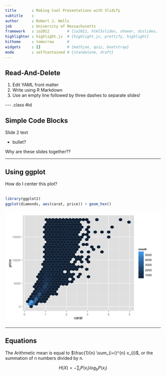 ```yaml
---
title       : Making Cool Presentations with Slidify 
subtitle    : 
author      : Robert J. Walls
job         : University of Massachusetts
framework   : io2012        # {io2012, html5slides, shower, dzslides, ...}
highlighter : highlight.js  # {highlight.js, prettify, highlight}
hitheme     : tomorrow      # 
widgets     : []            # {mathjax, quiz, bootstrap}
mode        : selfcontained # {standalone, draft}
---
```


## Read-And-Delete

1. Edit YAML front matter
2. Write using R Markdown
3. Use an empty line followed by three dashes to separate slides!

--- .class #id 

## Simple Code Blocks

Slide 2 text
 - bullet?
 
Why are these slides together??

---

## Using ggplot

How do I center this plot?


```r

library(ggplot2)
ggplot(diamonds, aes(carat, price)) + geom_hex()
```

![plot of chunk unnamed-chunk-1](figure/unnamed-chunk-1.png) 



---

## Equations
The Arithmetic mean is equal to $\frac{1}{n} \sum_{i=i}^{n} x_{i}$, or the summation
of n numbers divided by n.

$$ H(X)=-\sum_{i}{P(x_i) log_b P(x_i)} $$
